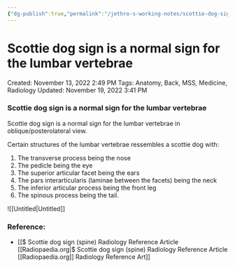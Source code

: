 ```yaml
---
{"dg-publish":true,"permalink":"/jethro-s-working-notes/scottie-dog-sign-is-a-normal-sign-for-the-lumbar-v/","dgPassFrontmatter":true}
---
```



# Scottie dog sign is a normal sign for the lumbar vertebrae

Created: November 13, 2022 2:49 PM
Tags: Anatomy, Back, MSS, Medicine, Radiology
Updated: November 19, 2022 3:41 PM

### Scottie dog sign is a normal sign for the lumbar vertebrae

Scottie dog sign is a normal sign for the lumbar vertebrae in oblique/posterolateral view.

Certain structures of the lumbar vertebrae ressembles a scottie dog with:

1. The transverse process being the nose
2. The pedicle being the eye
3. The superior articular facet being the ears
4. The pars interarticularis (laminae between the facets) being the neck
5. The inferior articular process being the front leg
6. The spinous process being the tail.

![[Untitled\|Untitled]]

### Reference:

- [[$ Scottie dog sign (spine)   Radiology Reference Article   [[Radiopaedia.org\|$ Scottie dog sign (spine)   Radiology Reference Article   [[Radiopaedia.org]] Radiology Reference Art]]